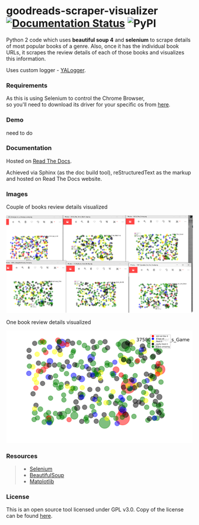 # goodreads-scraper-visualizer          [![Documentation Status](https://readthedocs.org/projects/goodreads-scraper-visualizer/badge/?version=latest)](https://goodreads-scraper-visualizer.readthedocs.io/en/latest/?badge=latest) ![PyPI](https://img.shields.io/pypi/v/YALogger)

Python 2 code which uses **beautiful soup 4** and **selenium** to scrape details of most popular books of a genre.
Also, once it has the individual book URLs, it scrapes the review details of each of those books and
visualizes this information.

Uses custom logger - [YALogger](https://github.com/DivyenduDutta/YALogger).

### Requirements 

As this is using Selenium to control the Chrome Browser,<br>
so you'll need to download its driver for your specific os from
[here](https://sites.google.com/a/chromium.org/chromedriver/downloads).


### Demo

need to do

### Documentation

Hosted on [Read The Docs](https://goodreads-scraper-visualizer.readthedocs.io/en/latest/).

Achieved via Sphinx (as the doc build tool), reStructuredText as the markup and hosted on Read The Docs website.

### Images

Couple of books review details visualized

![alt text](https://github.com/DivyenduDutta/goodreads-scraper-visualizer/blob/master/images/multiplebooks.PNG)

One book review details visualized

![alt text](https://github.com/DivyenduDutta/goodreads-scraper-visualizer/blob/master/images/375802_Ender_s_Game.png)

 
### Resources

> - [Selenium](http://www.seleniumhq.org/)
> - [BeautifulSoup](https://www.crummy.com/software/BeautifulSoup/)
> - [Matplotlib](https://matplotlib.org/)

### License

This is an open source tool licensed under GPL v3.0. Copy of the license can be found
[here](https://github.com/DivyenduDutta/goodreads-scraper-visualizer/blob/master/LICENSE.md).
